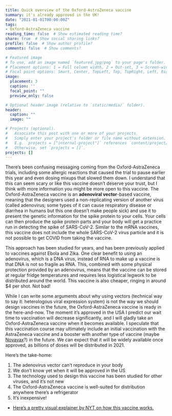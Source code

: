```yaml
---
title: Quick overview of the Oxford-AstraZeneca vaccine
summary: it's already approved in the UK!
date: "2021-01-01T00:00:00Z"
tags:
- Oxford-AstraZeneca vaccine
reading_time: false  # Show estimated reading time?
share: true  # Show social sharing links?
profile: false  # Show author profile?
comments: false  # Show comments?

# Featured image
# To use, add an image named `featured.jpg/png` to your page's folder.
# Placement options: 1 = Full column width, 2 = Out-set, 3 = Screen-width
# Focal point options: Smart, Center, TopLeft, Top, TopRight, Left, Right, BottomLeft, Bottom, BottomRight
image:
  placement: 3
  caption: ''
  focal_point: ""
  preview_only: false

# Optional header image (relative to `static/media/` folder).
header:
  caption: ""
  image: ""

# Projects (optional).
#   Associate this post with one or more of your projects.
#   Simply enter your project's folder or file name without extension.
#   E.g. `projects = ["internal-project"]` references `content/project/deep-learning/index.md`.
#   Otherwise, set `projects = []`.
projects: []
---
```

There’s been confusing messaging coming from the Oxford-AstraZeneca trials, including some allergic reactions that caused the trial to pause earlier this year and even dosing mixups that slowed them down. I understand that this can seem scary or like this vaccine doesn’t deserve your trust, but I think with more information you might be more open to this vaccine. The Oxford-AstraZeneca vaccine is an **adenoviral vector**-based vaccine, meaning that the designers used a non-replicating version of another virus (called adenovirus; some types of it can cause respiratory disease or diarrhea in humans but this one doesn’t make people sick) and use it to present the genetic information for the spike protein to your cells. Your cells can then produce the spike protein parts and your body will get a practice run in detecting the spike of SARS-CoV-2. Similar to the mRNA vaccines, this vaccine does not include the whole SARS-CoV-2 virus particle and it is not possible to get COVID from taking the vaccine. 

This approach has been studied for years, and has been previously applied to vaccines against Ebola and Zika. One clear benefit to using an adenovirus, which is a DNA virus, instead of RNA to make up a vaccine is that DNA is not so fragile as RNA. This, combined with some physical protection provided by an adenovirus, means that the vaccine can be stored at regular fridge temperatures and requires less logistical legwork to be distributed around the world. This vaccine is also cheaper, ringing in around $4 per shot. Not bad! 

While I can write some arguments about why using vectors (technical way to say it: heterologous viral expression system) is not the way we should design vaccines in the future, the Oxford-AstraZeneca vaccine is ready in the here-and-now. The moment it’s approved in the USA I predict our wait time to vaccination will decrease significantly, and I will gladly take an Oxford-AstraZeneca vaccine when it becomes available. I speculate that this vaccination course may ultimately include an initial vaccination with the AstraZeneca vaccine and a booster with another type of vaccine (maybe [Novavax](https://dradrian.netlify.app/post/novavax/)?) in the future. We can expect that it will be widely available once approved, as billions of doses will be distributed in 2021.

Here’s the take-home:
1. The adenovirus vector can’t reproduce in your body
2. We don’t know yet when it will be approved in the US
3. The technology used to design this vaccine has been studied for other viruses, and it’s not new
4. The Oxford-AstraZeneca vaccine is well-suited for distribution anywhere there’s a refrigerator 
5. It’s inexpensive!

- [Here’s a pretty visual explainer by NYT on how this vaccine works.](https://www.nytimes.com/interactive/2020/health/oxford-astrazeneca-covid-19-vaccine.html)